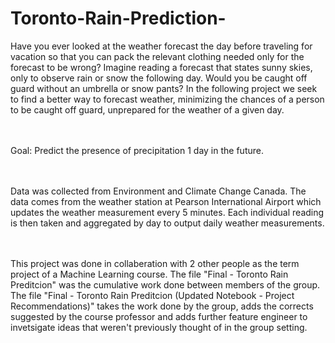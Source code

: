 # Toronto-Rain-Prediction-

Have you ever looked at the weather forecast the day before traveling for vacation so that you can pack the relevant clothing needed only for the forecast to be wrong? Imagine reading a forecast that states sunny skies, only to observe rain or snow the following day. Would you be caught off guard without an umbrella or snow pants? In the following project we seek to find a better way to forecast weather, minimizing the chances of a person to be caught off guard, unprepared for the weather of a given day.  

<br></br>
Goal: Predict the presence of precipitation 1 day in the future.

<br></br>
Data was collected from Environment and Climate Change Canada. The data comes from the weather station at Pearson International Airport which updates the weather measurement every 5 minutes.  Each individual reading is then taken and aggregated by day to output daily weather measurements.

<br></br>
This project was done in collaberation with 2 other people as the term project of a Machine Learning course. The file "Final - Toronto Rain Preditcion" was the cumulative work done between members of the group. The file "Final - Toronto Rain Preditcion (Updated Notebook - Project Recommendations)" takes the work done by the group, adds the corrects suggested by the course professor and adds further feature engineer to invetsigate ideas that weren't previously thought of in the group setting. 
